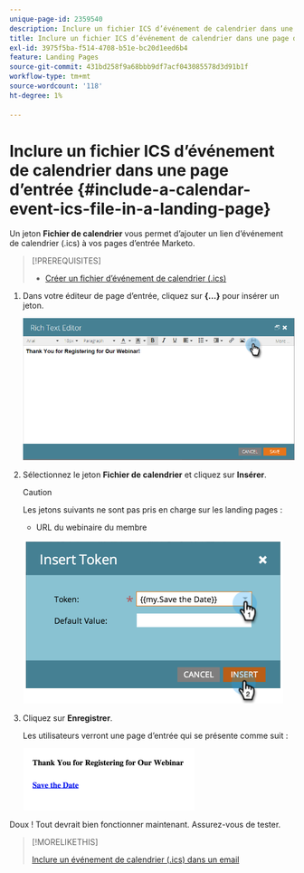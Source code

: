 ```yaml
---
unique-page-id: 2359540
description: Inclure un fichier ICS d’événement de calendrier dans une page d’entrée - Documents Marketo - Documentation du produit
title: Inclure un fichier ICS d’événement de calendrier dans une page d’entrée
exl-id: 3975f5ba-f514-4708-b51e-bc20d1eed6b4
feature: Landing Pages
source-git-commit: 431bd258f9a68bbb9df7acf043085578d3d91b1f
workflow-type: tm+mt
source-wordcount: '118'
ht-degree: 1%

---
```


# Inclure un fichier ICS d’événement de calendrier dans une page d’entrée {#include-a-calendar-event-ics-file-in-a-landing-page}

Un jeton **Fichier de calendrier** vous permet d’ajouter un lien d’événement de calendrier (.ics) à vos pages d’entrée Marketo.

>[!PREREQUISITES]
>
>* [Créer un fichier d’événement de calendrier (.ics)](/help/marketo/product-docs/email-marketing/general/functions-in-the-editor/create-a-calendar-event-ics-file.md)

1. Dans votre éditeur de page d’entrée, cliquez sur **{...}** pour insérer un jeton.

   ![](assets/image2015-7-8-17-3a51-3a29.png)

1. Sélectionnez le jeton **Fichier de calendrier** et cliquez sur **Insérer**.

   >[!CAUTION]
   >
   >Les jetons suivants ne sont pas pris en charge sur les landing pages :
   >
   >* URL du webinaire du membre

   ![](assets/image2015-1-6-16-3a31-3a28.png)

1. Cliquez sur **Enregistrer**.

   Les utilisateurs verront une page d’entrée qui se présente comme suit :

   ![](assets/image2015-1-6-16-3a42-3a51.png)

Doux ! Tout devrait bien fonctionner maintenant. Assurez-vous de tester.

>[!MORELIKETHIS]
>
>[Inclure un événement de calendrier (.ics) dans un email](/help/marketo/product-docs/email-marketing/general/functions-in-the-editor/include-a-calendar-event-ics-in-an-email.md)
